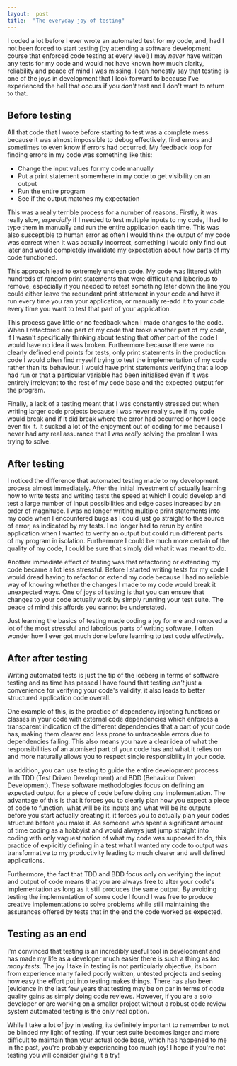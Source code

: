 ```yaml
---  
layout:  post 
title:  "The everyday joy of testing" 
---
```


I coded a lot before I ever wrote an automated test for my code, and, had I not been forced to start testing (by attending a software development course that enforced code testing at every level) I may *never* have written any tests for my code and would not have known how much clarity, reliability and peace of mind I was missing. I can honestly say that testing is one of the joys in development that I look forward to because I've experienced the hell that occurs if you *don't* test and I don't want to return to that.

## Before testing

All that code that I wrote before starting to test was a complete mess because it was almost impossible to debug effectively, find errors and sometimes to even know if errors had occurred. My feedback loop for finding errors in my code was something like this:

- Change the input values for my code manually
- Put a print statement somewhere in my code to get visibility on an output
- Run the entire program
- See if the output matches my expectation

This was a really terrible process for a number of reasons. Firstly, it was really slow, *especially* if I needed to test multiple inputs to my code, I had to type them in manually and run the entire application each time. This was also susceptible to human error as often I would think the output of my code was correct when it was actually incorrect, something I would only find out later and would completely invalidate my expectation about how parts of my code functioned.

This approach lead to extremely unclean code. My code was littered with hundreds of random print statements that were difficult and laborious to remove, especially if you needed to retest something later down the line you could either leave the redundant print statement in your code and have it run every time you ran your application, or manually re-add it to your code every time you want to test that part of your application.

This process gave little or no feedback when I made changes to the code. When I refactored one part of my code that broke another part of my code, if I wasn't specifically thinking about testing that *other* part of the code I would have no idea it was broken. Furthermore because there were no clearly defined end points for tests, only print statements in the production code I would often find myself trying to test the implementation of my code rather than its behaviour. I would have print statements verifying that a loop had run or that a particular variable had been initialised even if it was entirely irrelevant to the rest of my code base and the expected output for the program.

Finally, a lack of a testing meant that I was constantly stressed out when writing larger code projects because I was never really sure if my code would break and if it did break where the error had occurred or how I code even fix it. It sucked a lot of the enjoyment out of coding for me because I never had any real assurance that I was *really* solving the problem I was trying to solve.

## After testing

I noticed the difference that automated testing made to my development process almost immediately. After the initial investment of actually learning how to write tests and writing tests the speed at which I could develop and test a large number of input possibilities and edge cases increased by an order of magnitude. I was no longer writing multiple print statements into my code when I encountered bugs as I could just go straight to the source of error, as indicated by my tests. I no longer had to rerun by entire application when I wanted to verify an output but could run different parts of my program in isolation. Furthermore I could be much more certain of the quality of my code, I could be sure that simply did what it was meant to do.

Another immediate effect of testing was that refactoring or extending my code became a lot less stressful. Before I started writing tests for my code I would dread having to refactor or extend my code because I had no reliable way of knowing whether the changes I made to my code would break it unexpected ways. One of joys of testing is that you can ensure that changes to your code actually work by simply running your test suite. The peace of mind this affords you cannot be understated.

Just learning the basics of testing made coding a joy for me and removed a lot of the most stressful and laborious parts of writing software, I often wonder how I ever got much done before learning to test code effectively.

## After after testing

Writing automated tests is just the tip of the iceberg in terms of software testing and as time has passed I have found that testing *isn't* just a convenience for verifying your code's validity, it also leads to better structured application code overall.

One example of this, is the practice of dependency injecting functions or classes in your code with external code dependencies which enforces a transparent indication of the different dependencies that a part of your code has, making them clearer and less prone to untraceable errors due to dependencies failing. This also means you have a clear idea of what the responsibilities of an atomised part of your code has and what it relies on and more naturally allows you to respect single responsibility in your code.

In addition, you can use testing to guide the entire development process with TDD (Test Driven Development) and BDD (Behaviour Driven Development). These software methodologies focus on defining an expected output for a piece of code before doing *any* implementation. The advantage of this is that it forces you to clearly plan how you expect a piece of code to function, what will be its inputs and what will be its outputs before you start actually creating it, it forces you to actually plan your codes structure before you make it. As someone who spent a significant amount of time coding as a hobbyist and would always just jump straight into coding with only vaguest notion of what my code was supposed to do, this practice of explicitly defining in a test what I wanted my code to output was transformative to my productivity leading to much clearer and well defined applications.

Furthermore, the fact that TDD and BDD focus only on verifying the input and output of code means that you are always free to alter your code's implementation as long as it still produces the same output. By avoiding testing the implementation of some code I found I was free to produce creative implementations to solve problems while still maintaining the assurances offered by tests that in the end the code worked as expected.

## Testing as an end

I'm convinced that testing is an incredibly useful tool in development and has made my life as a developer much easier there is such a thing as *too many tests*. The joy I take in testing is not particularly objective, its born from experience many failed poorly written, untested projects and seeing how easy the effort put into testing makes things. There has also been [evidence in the last few years that testing may be on par in terms of code quality gains as simply doing code reviews. However, if you are a solo developer or are working on a smaller project without a robust code review system automated testing is the only real option.

While I take a lot of joy in testing, its definitely important to remember to not be blinded my light of testing. If your test suite becomes larger and more difficult to maintain than your actual code base, which has happened to me in the past, you're probably experiencing too much joy! I hope if you're not testing you will consider giving it a try!

[testvreview]: https://medium.com/javascript-scene/the-outrageous-cost-of-skipping-tdd-code-reviews-57887064c412
<!--stackedit_data:
eyJoaXN0b3J5IjpbNTUyOTIzMTQyXX0=
-->